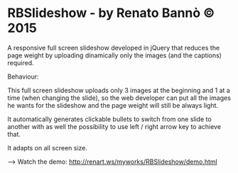 # RBSlideshow - by Renato Bannò © 2015
A responsive full screen slideshow developed in jQuery that reduces the page weight by uploading dinamically only the images (and the captions) required.


Behaviour:

This full screen slideshow uploads only 3 images at the beginning and 1 at a time (when changing the slide), so the web developer can put all the images he wants for the slideshow and the page weight will still be always light.

It automatically generates clickable bullets to switch from one slide to another with as well the possibility to use left / right arrow key to achieve that.

It adapts on all screen size.

--> Watch the demo: http://renart.ws/myworks/RBSlideshow/demo.html
